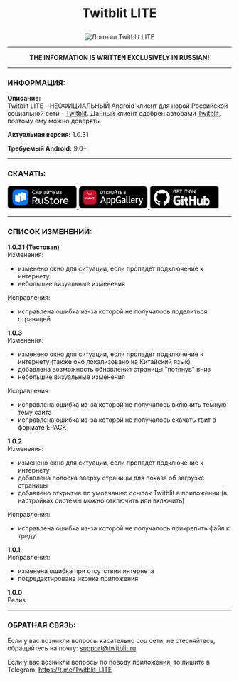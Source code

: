 ﻿# <p align="center">Twitblit LITE</p>

<p align="center"><image src="./readme-images/tbliteico.png" alt="Логотип Twitblit LITE" width="200"></p>

** **

**<p align="center">THE INFORMATION IS WRITTEN EXCLUSIVELY IN RUSSIAN!</p>**

** **

### ИНФОРМАЦИЯ:

**Описание:**  
Twitblit LITE - НЕОФИЦИАЛЬНЫЙ Android клиент для новой Российской социальной сети - [Twitblit](https://twitblit.ru/). Данный клиент одобрен авторами [Twitblit](https://twitblit.ru/), поэтому ему можно доверять.

**Актуальная версия:** 1.0.31

**Требуемый Android:** 9.0+

** **

### СКАЧАТЬ:

<a href="https://www.rustore.ru/catalog/app/tb.g02m0n1k.twitblitlite" target="_blank">
<img src="./readme-images/RuStore-dark-logo.png" width="156" height="52" alt="Скачайте из RuStore">
</a>
<a href="https://appgallery.cloud.huawei.com/ag/n/app/C112511387?locale=ru_RU&source=appshare&subsource=C112511387&shareTo=com.android.bluetooth&shareFrom=appmarket&shareIds=77a73b3d5cb94b0fb688c318884b9bc4_com.android.bluetooth&callType=SHARE" target="_blank">
<img src="./readme-images/AG-rus.png" width="156" height="52" alt="Скачайте из AppGallery">
</a>
<a href="https://github.com/G02m0n1k/Twitblit_LITE" target="_blank">
<img src="./readme-images/GitHub-dark-logo.png" width="156" height="52" alt="Открыть на GitHub">
</a>

** **

### СПИСОК ИЗМЕНЕНИЙ:

**1.0.31 (Тестовая)**  
Изменения:
* изменено окно для ситуации, если пропадет подключение к интернету
* небольшие визуальные изменения

Исправления:
* исправлена ошибка из-за которой не получалось поделиться страницей

**1.0.3**  
Изменения:
* изменено окно для ситуации, если пропадет подключение к интернету (также оно локализовано на Китайский язык)
* добавлена возможность обновления страницы "потянув" вниз
* небольшие визуальные изменения

Исправления:
* исправлена ошибка из-за которой не получалось включить темную тему сайта
* исправлена ошибка из-за которой не получалось скачать твит в формате ЕРАСК

**1.0.2**  
Изменения:
* изменено окно для ситуации, если пропадет подключение к интернету
* добавлена полоска вверху страницы для показа об загрузке страницы
* добавлено открытие по умолчанию ссылок Twitblit в приложении (в настройках системы можно отключить или включить)

Исправления:
* исправлена ошибка из-за которой не получалось прикрепить файл к треду

**1.0.1**  
Исправления:  
* изменена ошибка при отсутствии интернета
* подредактирована иконка приложения

**1.0.0**  
Релиз

** **

### ОБРАТНАЯ СВЯЗЬ:

Если у вас возникли вопросы касательно соц сети, не стесняйтесь, обращайтесь на почту: support@twitblit.ru

Если у вас возникли вопросы по поводу приложения, то пишите в Telegram: https://t.me/Twitblit_LITE

